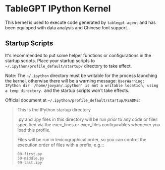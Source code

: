 # TableGPT IPython Kernel

This kernel is used to execute code generated by `tablegpt-agent` and has been equipped with data analysis and Chinese font support.

## Startup Scripts

It's recommended to put some helper functions or configurations in the startup scripts. Place your startup scripts to `~/.ipython/profile_default/startup/` directory to take effect.

Note: The `~/.ipython` directory must be writable for the process launching the kernel, otherwise there will be a warning message: `UserWarning: IPython dir '/home/jovyan/.ipython' is not a writable location, using a temp directory.` and the startup scripts won't take effects.

Official document at `~/.ipython/profile_default/startup/README`:

> This is the IPython startup directory
>
> .py and .ipy files in this directory will be run *prior* to any code or files specified
> via the exec_lines or exec_files configurables whenever you load this profile.
>
> Files will be run in lexicographical order, so you can control the execution order of files
> with a prefix, e.g.::
>
>     00-first.py
>     50-middle.py
>     99-last.ipy